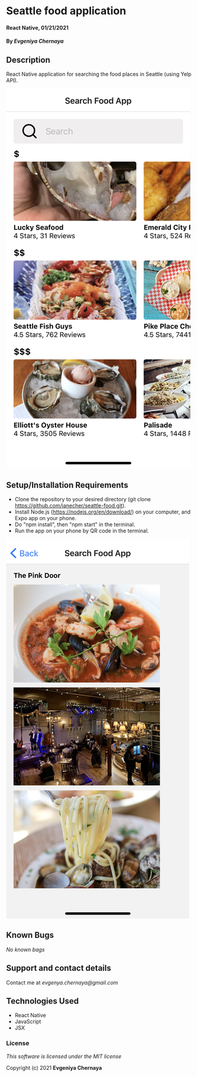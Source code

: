 # Seattle food application

#### React Native, 01/21/2021

#### By _**Evgeniya Chernaya**_

## Description

React Native application for searching the food places in Seattle (using Yelp API).

<img src="first.png"/><br>

## Setup/Installation Requirements

* Clone the repository to your desired directory (git clone https://github.com/janecher/seattle-food.git).
* Install Node.js (https://nodejs.org/en/download/) on your computer, and Expo app on your phone.
* Do "npm install", then "npm start" in the terminal.
* Run the app on your phone by QR code in the terminal.

<img src="second.png"/><br>

## Known Bugs

_No known bags_

## Support and contact details

Contact me at _evgenya.chernaya@gmail.com_

## Technologies Used

* React Native
* JavaScript
* JSX

### License

_This software is licensed under the MIT license_

Copyright (c) 2021 **Evgeniya Chernaya**